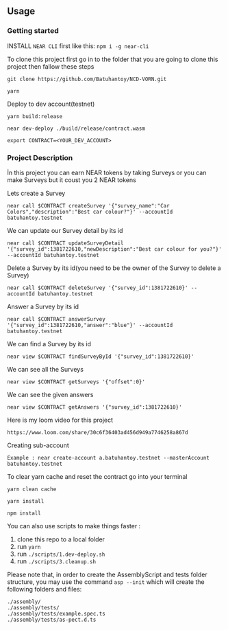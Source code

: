 ## Usage

### Getting started

INSTALL `NEAR CLI` first like this: `npm i -g near-cli`


  To clone this project first go in to the folder that you are going to clone this project then fallow these steps

    git clone https://github.com/Batuhantoy/NCD-VORN.git

    yarn
    
  Deploy to dev account(testnet)

    yarn build:release

    near dev-deploy ./build/release/contract.wasm

    export CONTRACT=<YOUR_DEV_ACCOUNT>


### Project Description

  İn this project you can earn NEAR tokens by taking Surveys or you can make Surveys but it coust you 2 NEAR tokens

  Lets create a Survey
  
    near call $CONTRACT createSurvey '{"survey_name":"Car Colors","description":"Best car colour?"}' --accountId batuhantoy.testnet

  We can update our Survey detail by its id
  
    near call $CONTRACT updateSurveyDetail '{"survey_id":1381722610,"newDescription":"Best car colour for you?"}' --accountId batuhantoy.testnet
  
  Delete a Survey by its id(you need to be the owner of the Survey to delete a Survey)
  
    near call $CONTRACT deleteSurvey '{"survey_id":1381722610}' --accountId batuhantoy.testnet

  Answer a Survey by its id
  
    near call $CONTRACT answerSurvey '{"survey_id":1381722610,"answer":"blue"}' --accountId batuhantoy.testnet

  We can find a Survey by its id
  
    near view $CONTRACT findSurveyById '{"survey_id":1381722610}'

  We can see all the Surveys
  
    near view $CONTRACT getSurveys '{"offset":0}'
    
  We can see the given answers
  
    near view $CONTRACT getAnswers '{"survey_id":1381722610}'



Here is my loom video for this project

    https://www.loom.com/share/30c6f36403ad456d949a7746258a867d


Creating sub-account

    Example : near create-account a.batuhantoy.testnet --masterAccount batuhantoy.testnet


To clear yarn cache and reset the contract go into your terminal

    yarn clean cache
  
    yarn install
  
    npm install



You can also use scripts to make things faster :

1. clone this repo to a local folder
2. run `yarn`
3. run `./scripts/1.dev-deploy.sh`
5. run `./scripts/3.cleanup.sh`




Please note that, in order to create the AssemblyScript and tests folder structure, you may use the command `asp --init` which will create the following folders and files:

```
./assembly/
./assembly/tests/
./assembly/tests/example.spec.ts
./assembly/tests/as-pect.d.ts
```
